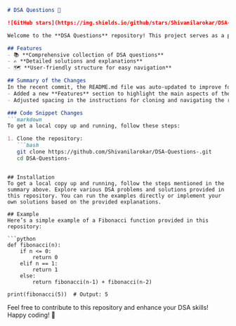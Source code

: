 ```markdown
# DSA Questions 🚀

![GitHub stars](https://img.shields.io/github/stars/Shivanilarokar/DSA-Questions-?style=social) ![Forks](https://img.shields.io/github/forks/Shivanilarokar/DSA-Questions-?style=social)

Welcome to the **DSA Questions** repository! This project serves as a platform for developers and learners to practice and enhance their skills in Data Structures and Algorithms (DSA). This repository is designed to help you improve your understanding of various data structures and algorithms through a collection of questions and solutions.

## Features
- 📚 **Comprehensive collection of DSA questions**
- ✍️ **Detailed solutions and explanations**
- 🗺️ **User-friendly structure for easy navigation**

## Summary of the Changes
In the recent commit, the README.md file was auto-updated to improve formatting and clarity:
- Added a new **Features** section to highlight the main aspects of the repository.
- Adjusted spacing in the instructions for cloning and navigating the repository.

### Code Snippet Changes
```markdown
To get a local copy up and running, follow these steps:

1. Clone the repository:
   ```bash
   git clone https://github.com/Shivanilarokar/DSA-Questions-.git
   cd DSA-Questions-
   ```
```

## Installation
To get a local copy up and running, follow the steps mentioned in the summary above. Explore various DSA problems and solutions provided in this repository. You can run the examples directly or implement your own solutions based on the provided explanations.

## Example
Here’s a simple example of a Fibonacci function provided in this repository:

```python
def fibonacci(n):
    if n <= 0:
        return 0
    elif n == 1:
        return 1
    else:
        return fibonacci(n-1) + fibonacci(n-2)

print(fibonacci(5))  # Output: 5
```

Feel free to contribute to this repository and enhance your DSA skills! Happy coding! 🎉
```